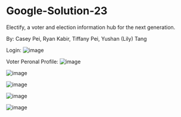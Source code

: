# Google-Solution-23

Electify, a voter and election information hub for the next generation.

By: Casey Pei, Ryan Kabir, Tiffany Pei, Yushan (Lily) Tang

Login:
![image](https://user-images.githubusercontent.com/73092944/229997775-d864b1f3-5a9c-4cfc-a5e7-77e9e0857bdb.png)

Voter Peronal Profile:
![image](https://user-images.githubusercontent.com/73092944/229997482-4b52b41b-3701-4ecb-8fa3-050ce183b186.png)

![image](https://user-images.githubusercontent.com/73092944/229997693-41c4b1bd-1407-4bae-9851-f59b2c58a67a.png)

![image](https://user-images.githubusercontent.com/73092944/229997544-1d34cfa1-66e9-4e9e-9cbc-12838107e220.png)

![image](https://user-images.githubusercontent.com/73092944/229997591-ed37accf-e22c-4d5a-b163-0b6b55160a83.png)

![image](https://user-images.githubusercontent.com/73092944/229997637-50ad5dc6-0335-46d9-a356-feef24bc9b0a.png)
